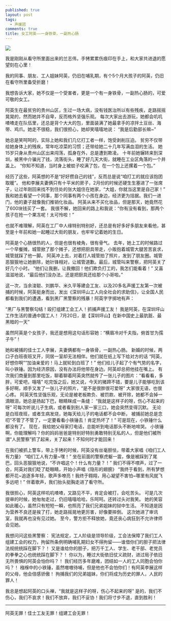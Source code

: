 ```yaml
---
published: true
layout: post
tags:
  - 声援团
comments: true
title: 女工阿英——一身铁骨，一副热心肠
---
```


![](http://wx2.sinaimg.cn/mw690/0060lm7Tly1fu3p0yocjgj31400u0ne9.jpg)

我是刚刚从看守所里面出来的兰志伟，手铐累累伤痕印在手上，和大家共进退的愿望刻在心里！

我的同事、朋友、工人姐妹阿英，仍旧在哺乳期，有个5个月大孩子的阿英，仍旧在看守所里备受折磨！

我想告诉大家，她不仅是一个受害者，更是一个有一身铁骨，一副热心肠的，可爱可敬的女工。

阿英生在最贫穷的贵州山区，生过一场大病，没有钱医治所以有些残疾，走路摇摇晃晃的，然而她并不自卑，反而格外坚强乐观。
每次大家出去游玩，她都会叽叽喳喳走在队伍里，还总是背个大大的包，里面装满了她最拿手的凉拌土豆丝、海带、鸡爪。她走不很稳，我们很担心，她却笑嘻嘻地说：
“我是后勤部长嘛~”

她总是笑呵呵的，实际上她和我们几亿打工者一样，饱受剥削压迫。
贫穷不仅带给她身体上的残疾，常年吃凉菜的习惯；还带给她二十几年写满血泪的生活。
她15岁只身从贵州山区出来闯荡，孤身在外，总是遭到欺凌。
十年前她辗转来到深圳，被黑中介骗光了钱，流落街头，睡了好几天大街，就睡在工业区角落的一个井盖上。
“你知不知道，当时身上被蚊子咬满了包，在一个包上还摞着一个包。”

经历了这些，阿英想的不是“好好攒自己的钱”，反而总是说“咱打工的就应该抱团取暖”。
他和李展夫妻俩只有十平米的房子，2月份的时候还硬生生塞进了一张席子，让过年刚回来找不到住处的张大姐住在她家，“大姐，你就当这里是自己家！”
我和她去看望一个同事，那个同事有两个小孩在身边，经济更为拮据。我们一进门，他的妻子就像我们推销化妆品。
阿英从来不买化妆品，但是那天，她竟然花了600块钱买了一套。
我很不解，她回来的路上和我说：“你有没有看到，那两个孩子在抢一个果冻呢！太可怜啦！”

也就不难理解，阿英在工厂中人缘特别特别好，还总是有好多好多朋友来看他，甚至是十年前和她一起睡过大街的朋友，也牢牢记着她的生日。


阿英是个心肠很热的人，但是也很有棱角，很有骨气。
去年，她上工的时候路过一个早餐摊，城管掀了那个摊子，还想把厨具带走，小贩抱着城管大腿苦苦哀求，城管就踩了他一脚。
阿英冲上去，对着打人城管拍了照片，发到了朋友圈。城管恶狠狠地让她删除，她针锋相对，让城管道歉。最后，城管叫来警察，把阿英关了好几个小时。
”他们让我删，让我撤回！他们欺负打工的，我怎们能看着！”
又喜滋滋地说，“最后他们没办法，还是把厨具还给那个小哥啦。”

这一次，当余浚聪、刘鹏华、米久平等建会工友、以及20多名声援工友第一次被捕的时候，阿英挺身而出，发出《深圳坪山工人向全社会的求助信》，让全国人民都看到我们的遭遇，看到黑厂黑警察的残暴！阿英字字掷地有声：

“黑厂与黑警察勾结！殴打组建工会工人！抓捕声援工友！
我是阿英，在深圳坪山工作生活的普通中国工人！
7月20日，是【深圳坪山】在新中国史上最肮脏、最黑暗的一天”

虽然阿英是个女孩子，我还是想用这句话形容她：“横眉冷对千夫指，俯首甘为孺子牛”！


她和被捕的佳士工人李展，夫妻俩都有一身铁骨，一副热心肠。
新婚的时候，两口子白班夜班叉开，同居一室却无法相伴。他们就在纸上写下给对方的话
“阿英，好想你啊”“加油亲爱的！马上就轮到白班了！”
他们给儿子起了个有气势的名字，叫小铁锤。因为经济原因，没有办法将他带在身边。阿英却总把他挂在嘴上。
有次我们商量到那里吃饭，聊着聊着阿英突然就传了一张儿子的图片：“看看看，多胖，可爱吧，嘻嘻"
吃完饭之后，她又说，今天的猪蹄不错，要是儿子能够吃到该多好啊，顺手又发了一张儿子的照片，“是不是很胖很可爱呀”
大家很无语，也很心疼。
阿英天性坚强乐观，无论是被老板欺负、被罚款、被开除，她都不会掉一滴眼泪，她总是扬起下巴，眼睛眯成一条缝：
“我就是这样子的呀，伤心不起来的呀”
可每次听说儿子生病，或者看到别人家一家三口，她会突然变得沉默。
无论是白班夜班，或者生病发烧，她每天给儿子的电话都不会中断，
被捕前她总是念叨“不管了不管了，一定要看看小铁锤去！肯定热坏了！”
可是现在，小铁锤什么都没有了。
现在，我给她父母家打电话，总能听到电话那头不断地啼哭。
 小铁锤啊，你能理解吗？你的妈妈爸爸是特别好特别勇敢特别无私的人，但是他们被所谓“人民警察”抓了起来，关了起来！不知何时才能回来！


在我们被抓上警车，带上手铐的时候，阿英没有丝毫胆怯，带着大家唱《咱们工人有力量》
“咱们工人有力量~嘿！”
坐在前面的警察虎躯一震，像是被踩到了尾巴，回头恶狠狠地说，“不许唱这个！什么有力量？！”
我们不得不噤声，过了一会，阿英对我们眨了眨眼睛，开始小声唱《隐形的翅膀》
“我终于看到，所有梦想都开花~追逐多年轻，歌声多嘹亮！我终于翱翔，用心凝望不害怕~哪里有风就飞多远吧！”
伴着歌声，我们抬头挺胸走进了看守所。

我很担心，阿英这样叽叽喳喳，又路见不平，肯定会被打，会吃苦头。
可是几次提审的时候，她匆匆走过，仍旧嘻嘻哈哈，乐呵呵。还转过头对我笑。
她的笑容如此暖心，虽然只有短短一瞬，也照亮了我们兄弟姐妹的狱中生活。
不知道是因为营养不良还是挨了打，她走路摇晃地更厉害，好像要摔倒。
这次她进了审讯室，我就再也没有见过她。
至今，警方拒不释放她，竟还丧心病狂到不允许律师会见她。

我想问问这些黑警察：
宪法规定，工人阶级是领导阶级，工会法保障了我们工人组建工会的权力，拘留所条例明确哺乳期妇女不得拘留——谁借你们的胆子把法律法规统统踩在脚下？！
又是谁给你的胆子，把万千工人、学生、老干部、老党员的拳拳之心也统统踩在脚下？！
你以为，睡过大街依旧仗义疏财，进过局子依旧无所畏惧的阿英会怕你吗？！
我们经历多年磨难，团结如一人的工人同胞会怕你吗？！
襁褓中的小铁锤，虽然嗷嗷待哺，但是他也不会怕你们！有阿英李展这样的父母，他会倍感骄傲！
拘捕我们的兄弟姐妹，你们将成为历史的罪人，人民的罪人！

我总是想起阿英的口头禅，“我就是这样子的呀，伤心不起来的呀”
是的，我们不伤心，我们不哀求！我们不放弃，我们不妥协！我们将寸步不退，直到胜利！

---

阿英无罪！佳士工友无罪！组建工会无罪！
